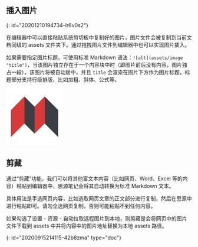 ## 插入图片
{: id="20201210194734-lr6v0s2"}

在编辑器中可以直接粘贴系统剪切板中复制好的图片，图片文件会被复制到当前文档同级的 assets 文件夹下。通过拖拽图片文件到编辑器中也可以实现图片插入。

如果需要指定图片标题，可使用标准 Markdown 语法：`![alt](assets/image "title")`，当该图片独立存在于一个内容块中时（即图片前后没有内容，图片独占一段），该图片将被自动居中，并且 `title` 会渲染在图片下方作为图片标题，标题部分支持行级排版，比如加粗、斜体、公式等。

![SiYuan.png](assets/SiYuan.png "*源于思考，饮水思源*")

## 剪藏

通过“剪藏”功能，我们可以将其他富文本内容（比如网页、Word、Excel 等的内容）粘贴到编辑器中，思源笔记会将其自动转换为标准 Markdown 文本。

具体用法是手选网页内容，比如选取网页文章的正文部分进行复制，然后在思源中进行粘贴即可。请勿全选网页复制，否则可能粘贴不到任何内容。

如果勾选了设置 - 资源 - 自动拉取远程图片到本地，则剪藏是会将网页中的图片文件下载到 assets 中并将内容中的图片地址替换为本地 assets 路径。


{: id="20200915214115-42b8zma" type="doc"}
